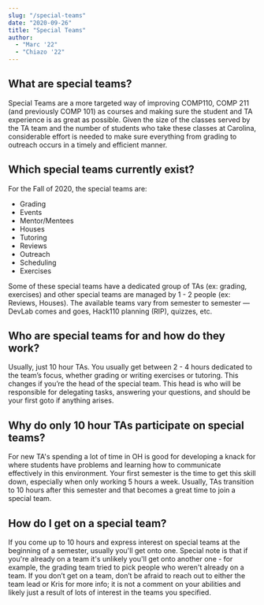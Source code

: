 ```yaml
---
slug: "/special-teams"
date: "2020-09-26"
title: "Special Teams"
author:
  - "Marc '22"
  - "Chiazo '22"
---
```


## What are special teams?

Special Teams are a more targeted way of improving COMP110, COMP 211 (and previously COMP 101) as courses and making sure the student and TA experience is as great as possible. Given the size of the classes served by the TA team and the number of students who take these classes at Carolina, considerable effort is needed to make sure everything from grading to outreach occurs in a timely and efficient manner.

## Which special teams currently exist?

For the Fall of 2020, the special teams are:

- Grading
- Events
- Mentor/Mentees
- Houses
- Tutoring
- Reviews
- Outreach
- Scheduling
- Exercises

Some of these special teams have a dedicated group of TAs (ex: grading, exercises) and other special teams are managed by 1 - 2 people (ex: Reviews, Houses). The available teams vary from semester to semester — DevLab comes and goes, Hack110 planning (RIP), quizzes, etc.

## Who are special teams for and how do they work?

Usually, just 10 hour TAs. You usually get between 2 - 4 hours dedicated to the team’s focus, whether grading or writing exercises or tutoring. This changes if you’re the head of the special team. This head is who will be responsible for delegating tasks, answering your questions, and should be your first goto if anything arises.

## Why do only 10 hour TAs participate on special teams?

For new TA's spending a lot of time in OH is good for developing a knack for where students have problems and learning how to communicate effectively in this environment. Your first semester is the time to get this skill down, especially when only working 5 hours a week. Usually, TAs transition to 10 hours after this semester and that becomes a great time to join a special team.

## How do I get on a special team?

If you come up to 10 hours and express interest on special teams at the beginning of a semester, usually you'll get onto one. Special note is that if you're already on a team it's unlikely you'll get onto another one - for example, the grading team tried to pick people who weren't already on a team. If you don’t get on a team, don’t be afraid to reach out to either the team lead or Kris for more info; it is not a comment on your abilities and likely just a result of lots of interest in the teams you specified.
